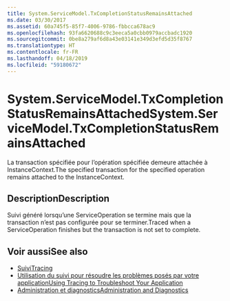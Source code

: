 ```yaml
---
title: System.ServiceModel.TxCompletionStatusRemainsAttached
ms.date: 03/30/2017
ms.assetid: 60a745f5-85f7-4006-9786-fbbcca678ac9
ms.openlocfilehash: 93fa6620688c9c3eeca5a0cbb0979accbadc1920
ms.sourcegitcommit: 0be8a279af6d8a43e03141e349d3efd5d35f8767
ms.translationtype: HT
ms.contentlocale: fr-FR
ms.lasthandoff: 04/18/2019
ms.locfileid: "59180672"
---
```

# <a name="systemservicemodeltxcompletionstatusremainsattached"></a><span data-ttu-id="7e2e3-102">System.ServiceModel.TxCompletionStatusRemainsAttached</span><span class="sxs-lookup"><span data-stu-id="7e2e3-102">System.ServiceModel.TxCompletionStatusRemainsAttached</span></span>
<span data-ttu-id="7e2e3-103">La transaction spécifiée pour l’opération spécifiée demeure attachée à InstanceContext.</span><span class="sxs-lookup"><span data-stu-id="7e2e3-103">The specified transaction for the specified operation remains attached to the InstanceContext.</span></span>  
  
## <a name="description"></a><span data-ttu-id="7e2e3-104">Description</span><span class="sxs-lookup"><span data-stu-id="7e2e3-104">Description</span></span>  
 <span data-ttu-id="7e2e3-105">Suivi généré lorsqu’une ServiceOperation se termine mais que la transaction n’est pas configurée pour se terminer.</span><span class="sxs-lookup"><span data-stu-id="7e2e3-105">Traced when a ServiceOperation finishes but the transaction is not set to complete.</span></span>  
  
## <a name="see-also"></a><span data-ttu-id="7e2e3-106">Voir aussi</span><span class="sxs-lookup"><span data-stu-id="7e2e3-106">See also</span></span>

- [<span data-ttu-id="7e2e3-107">Suivi</span><span class="sxs-lookup"><span data-stu-id="7e2e3-107">Tracing</span></span>](../../../../../docs/framework/wcf/diagnostics/tracing/index.md)
- [<span data-ttu-id="7e2e3-108">Utilisation du suivi pour résoudre les problèmes posés par votre application</span><span class="sxs-lookup"><span data-stu-id="7e2e3-108">Using Tracing to Troubleshoot Your Application</span></span>](../../../../../docs/framework/wcf/diagnostics/tracing/using-tracing-to-troubleshoot-your-application.md)
- [<span data-ttu-id="7e2e3-109">Administration et diagnostics</span><span class="sxs-lookup"><span data-stu-id="7e2e3-109">Administration and Diagnostics</span></span>](../../../../../docs/framework/wcf/diagnostics/index.md)
